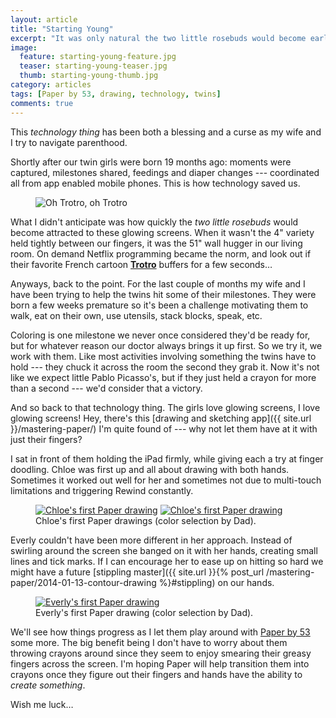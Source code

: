 ```yaml
---
layout: article
title: "Starting Young"
excerpt: "It was only natural the two little rosebuds would become early adopters of technology."
image: 
  feature: starting-young-feature.jpg
  teaser: starting-young-teaser.jpg
  thumb: starting-young-thumb.jpg
category: articles
tags: [Paper by 53, drawing, technology, twins]
comments: true
---
```


This *technology thing* has been both a blessing and a curse as my wife and I try to navigate parenthood.

Shortly after our twin girls were born 19 months ago: moments were captured, milestones shared, feedings and diaper changes --- coordinated all from app enabled mobile phones. This is how technology saved us.

<figure class="image-right">
	<img src="{{ site.url }}/images/trotro.gif" alt="Oh Trotro, oh Trotro">
</figure>

What I didn't anticipate was how quickly the *two little rosebuds* would become attracted to these glowing screens. When it wasn't the 4" variety held tightly between our fingers, it was the 51" wall hugger in our living room. On demand Netflix programming became the norm, and look out if their favorite French cartoon **[Trotro](http://thetvdb.com/?tab=series&id=108061)** buffers for a few seconds…

Anyways, back to the point. For the last couple of months my wife and I have been trying to help the twins hit some of their milestones. They were born a few weeks premature so it's been a challenge motivating them to walk, eat on their own, use utensils, stack blocks, speak, etc.

Coloring is one milestone we never once considered they'd be ready for, but for whatever reason our doctor always brings it up first. So we try it, we work with them. Like most activities involving something the twins have to hold --- they chuck it across the room the second they grab it. Now it's not like we expect little Pablo Picasso's, but if they just held a crayon for more than a second --- we'd consider that a victory.

And so back to that technology thing. The girls love glowing screens, I love glowing screens! Hey, there's this [drawing and sketching app]({{ site.url }}/mastering-paper/) I'm quite found of --- why not let them have at it with just their fingers?

I sat in front of them holding the iPad firmly, while giving each a try at finger doodling. Chloe was first up and all about drawing with both hands. Sometimes it worked out well for her and sometimes not due to multi-touch limitations and triggering Rewind constantly.

<figure class="half">
	<a href="{{ site.url }}/images/paper-53-chloe-draw-1.jpg"><img src="{{ site.url }}/images/paper-53-chloe-draw-1-600.jpg" alt="Chloe's first Paper drawing"></a>
	<a href="{{ site.url }}/images/paper-53-chloe-draw-2.jpg"><img src="{{ site.url }}/images/paper-53-chloe-draw-2-600.jpg" alt="Chloe's first Paper drawing"></a>
	<figcaption>Chloe's first Paper drawings (color selection by Dad).</figcaption>
</figure>

Everly couldn't have been more different in her approach. Instead of swirling around the screen she banged on it with her hands, creating small lines and tick marks. If I can encourage her to ease up on hitting so hard we might have a future [stippling master]({{ site.url }}{% post_url /mastering-paper/2014-01-13-contour-drawing %}#stippling) on our hands.

<figure>
	<a href="{{ site.url }}/images/paper-53-everly-draw-1.jpg"><img src="{{ site.url }}/images/paper-53-everly-draw-1-600.jpg" alt="Everly's first Paper drawing"></a>
	<figcaption>Everly's first Paper drawing (color selection by Dad).</figcaption>
</figure>

We'll see how things progress as I let them play around with [Paper by 53](http://fiftythree.com/paper/) some more. The big benefit being I don't have to worry about them throwing crayons around since they seem to enjoy smearing their greasy fingers across the screen. I'm hoping Paper will help transition them into crayons once they figure out their fingers and hands have the ability to *create something*.

Wish me luck…